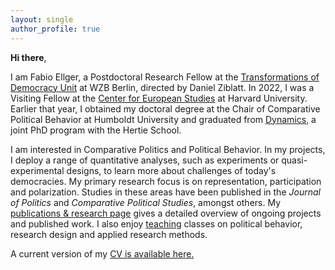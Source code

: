 ```yaml
---
layout: single
author_profile: true
---
```


**Hi there**, 

I am Fabio Ellger, a Postdoctoral Research Fellow at the [Transformations of Democracy Unit](https://www.wzb.eu/en/research/dynamics-of-political-systems/transformations-of-democracy) at WZB Berlin, directed by Daniel Ziblatt. 
In 2022, I was a Visiting Fellow at the [Center for European Studies](https://ces.fas.harvard.edu/people/fabio-ellger) at Harvard University. Earlier that year, I obtained my doctoral degree at the Chair of Comparative Political Behavior at Humboldt University and graduated from [Dynamics](https://www.sowi.hu-berlin.de/en/dynamics/people/Alumni), a joint PhD program with the Hertie School.

I am interested in Comparative Politics and Political Behavior. In my projects, I deploy a range of quantitative analyses, such as experiments or quasi-experimental designs, to learn more about challenges of today's democracies.
My primary research focus is on representation, participation and polarization. Studies in these areas have been published in the _Journal of Politics_ and _Comparative Political Studies_, amongst others.  My [publications & research page](/research/) gives a detailed overview of ongoing projects and published work.
I also enjoy [teaching](/teaching/) classes on political behavior, research design and applied research methods.

A current version of my [CV is available here.](https://www.fabioellger.com/assets/docs/CV_Ellger.pdf)
